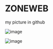 # ZONEWEB 
my picture in github

![image](https://user-images.githubusercontent.com/79648523/135581056-7bdecf13-ac33-438d-a4d6-2e6b164afd6e.png)


![image](https://user-images.githubusercontent.com/79648523/135572257-fbe25a21-3dc6-4e5a-ab08-3ab68e4a55a5.png)

